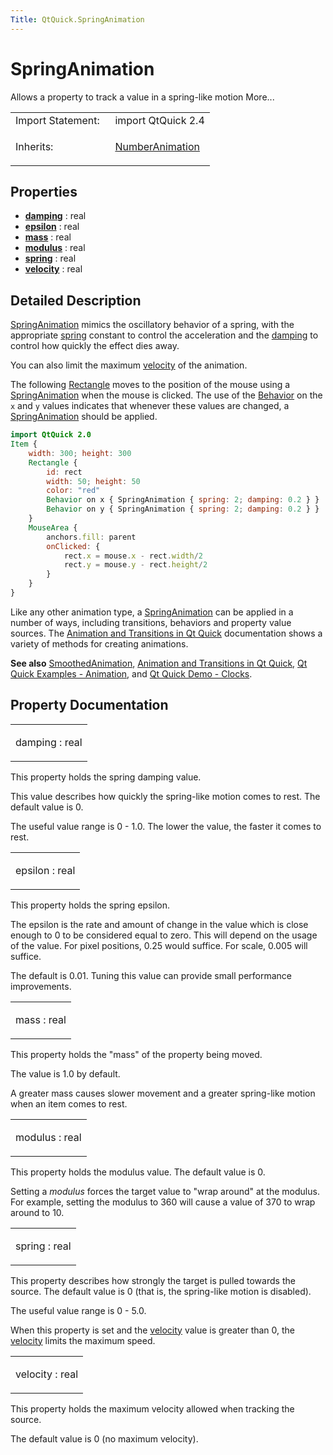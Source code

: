 ```yaml
---
Title: QtQuick.SpringAnimation
---
```

        
SpringAnimation
===============

<span class="subtitle"></span>
Allows a property to track a value in a spring-like motion More...

<table>
<colgroup>
<col width="50%" />
<col width="50%" />
</colgroup>
<tbody>
<tr class="odd">
<td>Import Statement:</td>
<td>import QtQuick 2.4</td>
</tr>
<tr class="even">
<td>Inherits:</td>
<td><p><a href="QtQuick.NumberAnimation.md">NumberAnimation</a></p></td>
</tr>
</tbody>
</table>

<span id="properties"></span>
Properties
----------

-   ****[damping](#damping-prop)**** : real
-   ****[epsilon](#epsilon-prop)**** : real
-   ****[mass](#mass-prop)**** : real
-   ****[modulus](#modulus-prop)**** : real
-   ****[spring](#spring-prop)**** : real
-   ****[velocity](#velocity-prop)**** : real

<span id="details"></span>
Detailed Description
--------------------

[SpringAnimation](index.html) mimics the oscillatory behavior of a spring, with the appropriate [spring](#spring-prop) constant to control the acceleration and the [damping](#damping-prop) to control how quickly the effect dies away.

You can also limit the maximum [velocity](#velocity-prop) of the animation.

The following [Rectangle](../QtQuick.Rectangle.md) moves to the position of the mouse using a [SpringAnimation](index.html) when the mouse is clicked. The use of the [Behavior](../QtQuick.Behavior.md) on the `x` and `y` values indicates that whenever these values are changed, a [SpringAnimation](index.html) should be applied.

``` qml
import QtQuick 2.0
Item {
    width: 300; height: 300
    Rectangle {
        id: rect
        width: 50; height: 50
        color: "red"
        Behavior on x { SpringAnimation { spring: 2; damping: 0.2 } }
        Behavior on y { SpringAnimation { spring: 2; damping: 0.2 } }
    }
    MouseArea {
        anchors.fill: parent
        onClicked: {
            rect.x = mouse.x - rect.width/2
            rect.y = mouse.y - rect.height/2
        }
    }
}
```

Like any other animation type, a [SpringAnimation](index.html) can be applied in a number of ways, including transitions, behaviors and property value sources. The [Animation and Transitions in Qt Quick](../QtQuick.qtquick-statesanimations-animations.md) documentation shows a variety of methods for creating animations.

**See also** [SmoothedAnimation](../QtQuick.SmoothedAnimation.md), [Animation and Transitions in Qt Quick](../QtQuick.qtquick-statesanimations-animations.md), [Qt Quick Examples - Animation](https://developer.ubuntu.comapps/qml/sdk-15.04.3/QtQuick.animation/), and [Qt Quick Demo - Clocks](https://developer.ubuntu.comapps/qml/sdk-15.04.3/QtQuick.demos-clocks/).

Property Documentation
----------------------

<table>
<colgroup>
<col width="100%" />
</colgroup>
<tbody>
<tr class="odd">
<td><p><span id="damping-prop"></span><span class="name">damping</span> : <span class="type">real</span></p></td>
</tr>
</tbody>
</table>

This property holds the spring damping value.

This value describes how quickly the spring-like motion comes to rest. The default value is 0.

The useful value range is 0 - 1.0. The lower the value, the faster it comes to rest.

<table>
<colgroup>
<col width="100%" />
</colgroup>
<tbody>
<tr class="odd">
<td><p><span id="epsilon-prop"></span><span class="name">epsilon</span> : <span class="type">real</span></p></td>
</tr>
</tbody>
</table>

This property holds the spring epsilon.

The epsilon is the rate and amount of change in the value which is close enough to 0 to be considered equal to zero. This will depend on the usage of the value. For pixel positions, 0.25 would suffice. For scale, 0.005 will suffice.

The default is 0.01. Tuning this value can provide small performance improvements.

<table>
<colgroup>
<col width="100%" />
</colgroup>
<tbody>
<tr class="odd">
<td><p><span id="mass-prop"></span><span class="name">mass</span> : <span class="type">real</span></p></td>
</tr>
</tbody>
</table>

This property holds the "mass" of the property being moved.

The value is 1.0 by default.

A greater mass causes slower movement and a greater spring-like motion when an item comes to rest.

<table>
<colgroup>
<col width="100%" />
</colgroup>
<tbody>
<tr class="odd">
<td><p><span id="modulus-prop"></span><span class="name">modulus</span> : <span class="type">real</span></p></td>
</tr>
</tbody>
</table>

This property holds the modulus value. The default value is 0.

Setting a *modulus* forces the target value to "wrap around" at the modulus. For example, setting the modulus to 360 will cause a value of 370 to wrap around to 10.

<table>
<colgroup>
<col width="100%" />
</colgroup>
<tbody>
<tr class="odd">
<td><p><span id="spring-prop"></span><span class="name">spring</span> : <span class="type">real</span></p></td>
</tr>
</tbody>
</table>

This property describes how strongly the target is pulled towards the source. The default value is 0 (that is, the spring-like motion is disabled).

The useful value range is 0 - 5.0.

When this property is set and the [velocity](#velocity-prop) value is greater than 0, the [velocity](#velocity-prop) limits the maximum speed.

<table>
<colgroup>
<col width="100%" />
</colgroup>
<tbody>
<tr class="odd">
<td><p><span id="velocity-prop"></span><span class="name">velocity</span> : <span class="type">real</span></p></td>
</tr>
</tbody>
</table>

This property holds the maximum velocity allowed when tracking the source.

The default value is 0 (no maximum velocity).

